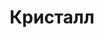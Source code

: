 --- 
title: "Кристалл" 
site: "http://www.kristall.org.ua" 
town: "Севастополь" 
tel: ["+38 (0692) 55-73-56"] 
address: "Россия, АР Крым, г. Севастополь, ул.Новороссийская, 2 офис № 1, г. Севастополь, пр. Октябрьской Революции, 43 офис № 2" 
mail: "kristall_an10@mail.ru" 
--- 